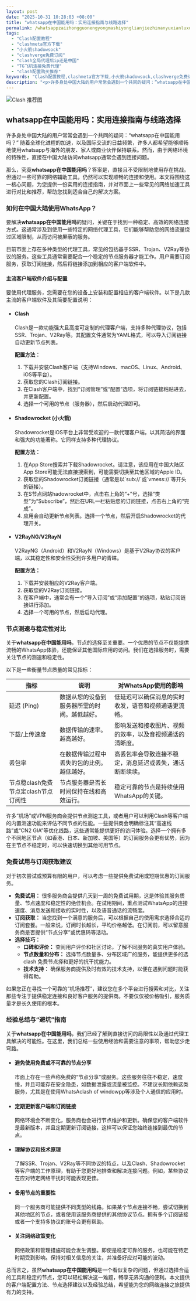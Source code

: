 ```yaml
---
layout: post
date: "2025-10-31 10:28:03 +08:00"
title: "whatsapp在中国能用吗：实用连接指南与线路选择"
permalink: /whatsappzaizhongguonengyongmashiyonglianjiezhinanyuxianluxuanze/
tags:
  - "Clash配置教程"
  - "clashmeta官方下载"
  - "小火箭shadowsock"
  - "clashverge免费订阅"
  - "clash全局代理后ip还是中国"
  - "TG飞机连接免费代理"
  - "clash配置购买推荐"
keywords: "Clash配置教程,clashmeta官方下载,小火箭shadowsock,clashverge免费订阅,clash全局代理后ip还是中国,TG飞机连接免费代理,clash配置购买推荐"
description: "<p>许多身处中国大陆的用户常常会遇到一个共同的疑问：“whatsapp在中国能用吗？” 随着全球化进程的加速，以及国际交流的日益频繁，许多人都希望能够顺畅地使用whatsapp与海外的朋友、家人或商业伙伴保持联系。然而，由于网络环境的特殊性，直接在中国大陆访问whatsapp通常会遇到连接问题。</p>"
---
```


![Clash 推荐图](https://clashjd.github.io/assets/img/免费机场节点推荐.png)

## whatsapp在中国能用吗：实用连接指南与线路选择

<p>许多身处中国大陆的用户常常会遇到一个共同的疑问：“whatsapp在中国能用吗？” 随着全球化进程的加速，以及国际交流的日益频繁，许多人都希望能够顺畅地使用whatsapp与海外的朋友、家人或商业伙伴保持联系。然而，由于网络环境的特殊性，直接在中国大陆访问whatsapp通常会遇到连接问题。</p>
<p>那么，究竟<strong>whatsapp在中国能用吗</strong>？答案是，直接且不受限制地使用存在挑战。但通过一些可靠的网络辅助工具，仍然可以实现顺畅的连接和使用。本文将围绕这一核心问题，为您提供一份实用的连接指南，并对市面上一些常见的网络加速工具进行对比和推荐，帮助您找到适合自己的解决方案。</p>
<h3>如何在中国大陆使用WhatsApp？</h3>
<p>要解决<strong>whatsapp在中国能用吗</strong>的疑问，关键在于找到一种稳定、高效的网络连接方式。这通常涉及到使用一些特定的网络代理工具，它们能够帮助您的网络流量绕过区域限制，从而访问被屏蔽的服务。</p>
<p>目前市面上存在多种类型的代理工具，常见的包括基于SSR、Trojan、V2Ray等协议的服务。这些工具通常需要配合一个稳定的节点服务器才能工作。用户需要订阅服务，获取订阅链接，然后将链接添加到相应的客户端软件中。</p>
<h4>主流客户端软件介绍与配置</h4>
<p>要使用代理服务，您需要在您的设备上安装和配置相应的客户端软件。以下是几款主流的客户端软件及其简要配置说明：</p>
<ul>
<li>
<h4>Clash</h4>
<p>Clash是一款功能强大且高度可定制的代理客户端，支持多种代理协议，包括SSR、Trojan、V2Ray等。其配置文件通常为YAML格式，可以导入订阅链接自动更新节点列表。</p>
<p><strong>配置方法：</strong></p>
<ol>
<li>下载并安装Clash客户端（支持Windows、macOS、Linux、Android、iOS等平台）。</li>
<li>获取您的Clash订阅链接。</li>
<li>在Clash客户端中，找到“订阅管理”或“配置”选项，将订阅链接粘贴进去，并更新配置。</li>
<li>选择一个可用的节点（服务器），然后启动代理即可。</li>
</ol>
</li>
<li>
<h4>Shadowrocket (小火箭)</h4>
<p>Shadowrocket是iOS平台上非常受欢迎的一款代理客户端，以其简洁的界面和强大的功能著称。它同样支持多种代理协议。</p>
<p><strong>配置方法：</strong></p>
<ol>
<li>在App Store搜索并下载Shadowrocket。请注意，该应用在中国大陆区App Store可能无法直接搜索到，可能需要切换至其他区域的Apple ID。</li>
<li>获取您的Shadowrocket订阅链接（通常是以`sub://`或`vmess://`等开头的链接）。</li>
<li>在S节点网站hadowrocket中，点击右上角的“+”号，选择“类型”为“Subscribe”，然后在URL一栏粘贴您的订阅链接，点击右上角的“完成”。</li>
<li>应用会自动更新节点列表。选择一个节点，然后开启Shadowrocket的代理开关。</li>
</ol>
</li>
<li>
<h4>V2RayNG/V2RayN</h4>
<p>V2RayNG（Android）和V2RayN（Windows）是基于V2Ray协议的客户端，以其稳定性和安全性受到许多用户的青睐。</p>
<p><strong>配置方法：</strong></p>
<ol>
<li>下载并安装相应的V2Ray客户端。</li>
<li>获取您的V2Ray订阅链接。</li>
<li>在客户端中，通常会有一个“导入订阅”或“添加配置”的选项，粘贴订阅链接进行添加。</li>
<li>选择一个可用的节点，然后启动代理。</li>
</ol>
</li>
</ul>
<h3>节点测速与稳定性对比</h3>
<p>关于<strong>whatsapp在中国能用吗</strong>，节点的选择至关重要。一个优质的节点不仅能提供流畅的WhatsApp体验，还能保证其他国际应用的访问。我们在选择服务时，需要关注节点的测速和稳定性。</p>
<p>以下是一些衡量节点质量的常见指标：</p>
<table>
<thead>
<tr>
<th>指标</th>
<th>说明</th>
<th>对WhatsApp使用的影响</th>
</tr>
</thead>
<tbody>
<tr>
<td>延迟 (Ping)</td>
<td>数据从您的设备到服务器所需的时间。越低越好。</td>
<td>低延迟可以确保消息的实时收发，语音和视频通话更流畅。</td>
</tr>
<tr>
<td>下载/上传速度</td>
<td>数据传输的速率。越高越好。</td>
<td>影响发送和接收图片、视频的效率，以及音视频通话的清晰度。</td>
</tr>
<tr>
<td>丢包率</td>
<td>在数据传输过程中丢失的包的比例。越低越好。</td>
<td>高丢包率会导致连接不稳定，消息延迟或丢失，通话断断续续。</td>
</tr>
<tr>
<td>节点稳clash免费节点定clash节点订阅性</td>
<td>节点服务器是否长时间保持在线和高效运行。</td>
<td>稳定可靠的节点是持续使用WhatsApp的关键。</td>
</tr>
</tbody>
</table>
<p>许多“机场”或VPN服务商会提供节点测速工具，或者用户可以利用Clash等客户端的内置测速功能来评估不同节点的性能。一些提供商会明确标注其“高速线路”或“CN2 GIA”等优化线路，这些通常能提供更好的访问体验。选择一个拥有多个不同地区节点（如香港、日本、新加坡、美国等）的订阅服务会更有优势，因为在主节点不稳定时，可以快速切换到其他可用节点。</p>
<h3>免费试用与订阅获取建议</h3>
<p>对于初次尝试或预算有限的用户，可以考虑一些提供免费试用或短期优惠的订阅服务。</p>
<ul>
<li><strong>免费试用：</strong> 很多服务商会提供几天到一周的免费试用期，这是体验其服务质量、节点速度和稳定性的绝佳机会。在试用期间，重点测试WhatsApp的连接速度、消息发送和接收的实时性，以及语音通话的流畅度。</li>
<li><strong>订阅获取：</strong> 当您找到一个满意的服务后，可以根据自己的使用需求选择合适的订阅套餐。一般来说，订阅时长越长，平均价格越低。在订阅前，可以留意服务商是否提供“节点分享”或优惠码等活动。</li>
<li><strong>选择技巧：</strong>
<ul>
<li><strong>口碑和评价：</strong> 查阅用户评价和社区讨论，了解不同服务的真实用户体验。</li>
<li><strong>节点数量和分布：</strong> 选择节点数量多、分布区域广的服务，能提供更多的选clash 免费节点择和更好的抗干扰能力。</li>
<li><strong>技术支持：</strong> 确保服务商提供及时有效的技术支持，以便在遇到问题时能获得帮助。</li>
</ul>
</li>
</ul>
<p>如果您正在寻找一个可靠的“机场推荐”，建议您在多个平台进行搜索和对比，关注那些专注于提供稳定连接和良好客户服务的提供商。不要仅仅被价格吸引，服务质量才是长久使用的根本。</p>
<h3>经验总结与“避坑”指南</h3>
<p>关于<strong>whatsapp在中国能用吗</strong>，我们已经了解到直接访问的局限性以及通过代理工具解决的可能性。在这里，我们总结一些使用经验和需要注意的事项，帮助您少走弯路。</p>
<ul>
<li>
<h4>避免使用免费或不可靠的节点分享</h4>
<p>市面上存在一些声称免费的“节点分享”或服务。这些服务往往不稳定，速度慢，并且可能存在安全隐患，如数据泄露或流量被监控。不建议长期依赖这类服务，尤其是在使用WhatsAclash of windowpp等涉及个人通信的应用时。</p>
</li>
<li>
<h4>定期更新客户端和订阅链接</h4>
<p>网络环境会不断变化，服务商也会进行节点维护和更新。确保您的客户端软件是最新版本，并且定期更新订阅链接，这样可以保证您始终连接到最优的节点。</p>
</li>
<li>
<h4>理解协议和技术原理</h4>
<p>了解SSR、Trojan、V2Ray等不同协议的特点，以及Clash、Shadowrocket等客户端的工作原理，有助于您更好地排查和解决连接问题。例如，某些协议在应对特定网络干扰时可能表现更佳。</p>
</li>
<li>
<h4>备用节点的重要性</h4>
<p>同一个服务商可能提供不同类型的线路。如果某个节点连接不畅，尝试切换到其他地区的节点，或者使用该服务商提供的其他协议节点。拥有多个订阅链接或者一个支持多协议的账号会更有帮助。</p>
</li>
<li>
<h4>关注网络政策变化</h4>
<p>网络政策和管理措施可能会发生调整。即使是稳定可靠的服务，也可能在特定时期受到影响。保持对相关信息的关注，并准备好应对可能的波动。</p>
</li>
</ul>
<p>总而言之，虽然<strong>whatsapp在中国能用吗</strong>是一个看似复杂的问题，但通过选择合适的工具和稳定的节点，您可以轻松解决这一难题，畅享无界沟通的便利。本文提供的客户端配置方法、节点选择建议以及经验总结，希望能为您的网络连接之旅提供有力的支持。</p>